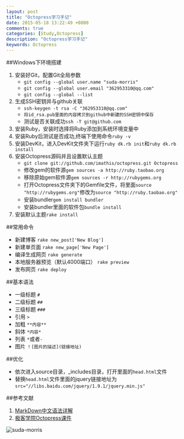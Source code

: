 ```yaml
---
layout: post
title: "Octopress学习手记"
date: 2015-05-18 13:22:49 +0800
comments: true
categories: [Study,Octopress]
description: "Octopress学习手记"
keywords: Octopress
---
```

##Windows下环境搭建
1. 安装好Git，配置Git全局参数
	* `git config --global user.name "suda-morris"`
	* `git config --global user.email "362953310@qq.com"`
	* `git config --global --list`
2. 生成SSH密钥并与github关联
	* `ssh-keygen -t rsa -C "362953310@qq.com"`
	* `将id_rsa.pub里面的内容拷贝到github中新建的SSH密钥中保存`
	* 测试是否关联成功`ssh -T git@github.com`
3. 安装Ruby，安装时选择将Ruby添加到系统环境变量中
4. 安装Ruby后测试是否成功,终端下使用命令`ruby -v`
5. 安装DevKit，进入DevKit文件夹下运行`ruby dk.rb init`和`ruby dk.rb install`
6. 安装Octopress源码并且设置默认主题
	* `git clone git://github.com/imathis/octopress.git Octopress`
	* 修改gem的软件源`gem sources -a http://ruby.taobao.org`
	* 移除原始gem软件源`gem sources -r http://rubygems.org`
	* 打开Octopress文件夹下的Gemfile文件，将里面`source "http://rubygems.org"`修改为`source "http://ruby.taobao.org"`
	* 安装bundler`gem install bundler`
	* 安装bundler里面的软件包`bundle install`
7. 安装默认主题`rake install`
	
##常用命令
* 新建博客 						`rake new_post['New Blog']`
* 新建单页面 						`rake new_page['New Page']`
* 编译生成网页 					`rake generate`
* 本地服务器预览（默认4000端口）	`rake preview`
* 发布网页 						`rake deploy`

##基本语法
* 一级标题		`#`
* 二级标题		`##`
* 三级标题		`###`
* 引用			`>`
* 加粗			`**内容**`
* 斜体			`*内容*`
* 列表			`*`或者`-`
* 图片			`！[图片的描述](链接地址)`

##优化
* 依次进入source目录，_includes目录，打开里面的`head.html`文件
* 替换`head.html`文件里面的jquery链接地址为`src="//libs.baidu.com/jquery/1.9.1/jquery.min.js"`

##参考文献
1. [MarkDown中文语法详解](http://www.appinn.com/markdown/)
2. [极客学院Octopress课件](http://wenku.baidu.com/view/1e250851240c844769eaeec6)


![suda-morris](http://i.imgur.com/Nn7Krru.gif)
